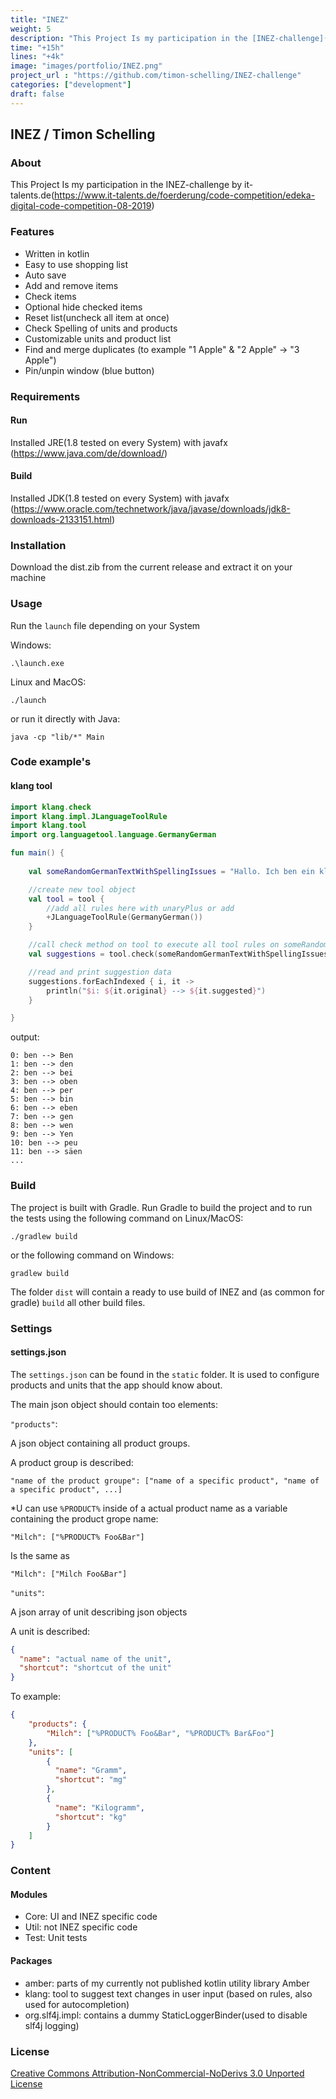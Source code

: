 ```yaml
---
title: "INEZ"
weight: 5
description: "This Project Is my participation in the [INEZ-challenge](https://www.it-talents.de/foerderung/code-competition/edeka-digital-code-competition-08-2019) by it-talents.de"
time: "+15h"
lines: "+4k"
image: "images/portfolio/INEZ.png"
project_url : "https://github.com/timon-schelling/INEZ-challenge"
categories: ["development"]
draft: false
---
```


## INEZ / Timon Schelling

### About

This Project Is my participation in the INEZ-challenge by it-talents.de(https://www.it-talents.de/foerderung/code-competition/edeka-digital-code-competition-08-2019)

### Features

- Written in kotlin
- Easy to use shopping list
- Auto save
- Add and remove items
- Check items 
- Optional hide checked items
- Reset list(uncheck all item at once)
- Check Spelling of units and products
- Customizable units and product list
- Find and merge duplicates (to example "1 Apple" & "2 Apple" -> "3 Apple")
- Pin/unpin window (blue button)

### Requirements

#### Run

Installed JRE(1.8 tested on every System) with javafx (https://www.java.com/de/download/)

#### Build

Installed JDK(1.8 tested on every System) with javafx (https://www.oracle.com/technetwork/java/javase/downloads/jdk8-downloads-2133151.html)

### Installation

Download the dist.zib from the current release and extract it on your machine

### Usage

Run the `launch` file depending on your System

Windows:

    .\launch.exe

Linux and MacOS:

    ./launch

or run it directly with Java:

    java -cp "lib/*" Main


### Code example's

#### klang tool

```kotlin
import klang.check
import klang.impl.JLanguageToolRule
import klang.tool
import org.languagetool.language.GermanyGerman

fun main() {
    
    val someRandomGermanTextWithSpellingIssues = "Hallo. Ich ben ein kliner Blindtext. Und zwar schan so longe ich denken kann."

    //create new tool object
    val tool = tool {
        //add all rules here with unaryPlus or add
        +JLanguageToolRule(GermanyGerman())
    }

    //call check method on tool to execute all tool rules on someRandomGermanTextWithSpellingIssues
    val suggestions = tool.check(someRandomGermanTextWithSpellingIssues)

    //read and print suggestion data
    suggestions.forEachIndexed { i, it ->
        println("$i: ${it.original} --> ${it.suggested}")
    }

}
```
output:

    0: ben --> Ben
    1: ben --> den
    2: ben --> bei
    3: ben --> oben
    4: ben --> per
    5: ben --> bin
    6: ben --> eben
    7: ben --> gen
    8: ben --> wen
    9: ben --> Yen
    10: ben --> peu
    11: ben --> säen  
    ...    

### Build

The project is built with Gradle. Run Gradle to build the project and to run the tests 
using the following command on Linux/MacOS:

    ./gradlew build
    
or the following command on Windows:

    gradlew build

The folder `dist` will contain a ready to use build of INEZ
and (as common for gradle) `build` all other build files.

### Settings

#### settings.json

The `settings.json` can be found in the `static` folder. It is used to configure products and units that the app should know about.

The main json object should contain too elements:

`"products"`: 

A json object containing all product groups. 

A product group is described:

`"name of the product groupe": ["name of a specific product", "name of a specific product", ...]`

*U can use ``%PRODUCT%`` inside of a actual product name as a variable containing the product grope name:

````
"Milch": ["%PRODUCT% Foo&Bar"]
````

Is the same as

````
"Milch": ["Milch Foo&Bar"]
````

`"units"`:

A json array of unit describing json objects

A unit is described:

````json
{
  "name": "actual name of the unit",
  "shortcut": "shortcut of the unit"
}
````

To example:
````json
{
    "products": {
        "Milch": ["%PRODUCT% Foo&Bar", "%PRODUCT% Bar&Foo"]
    }, 
    "units": [
        {
          "name": "Gramm",
          "shortcut": "mg"
        },
        {
          "name": "Kilogramm",
          "shortcut": "kg"
        }
    ]
}
````

### Content

#### Modules

- Core: UI and INEZ specific code
- Util: not INEZ specific code
- Test: Unit tests

#### Packages

- amber: parts of my currently not published kotlin utility library Amber  
- klang: tool to suggest text changes in user input (based on rules, also used for autocompletion)
- org.slf4j.impl: contains a dummy StaticLoggerBinder(used to disable slf4j logging) 

### License

[Creative Commons Attribution-NonCommercial-NoDerivs 3.0 Unported License](http://creativecommons.org/licenses/by-nc-nd/3.0/)
